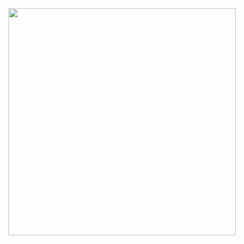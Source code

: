 <p align="center"><img src="https://s8.gifyu.com/images/video_2022-07-12_16-50-32-1.gif" width="450"/> </p>
